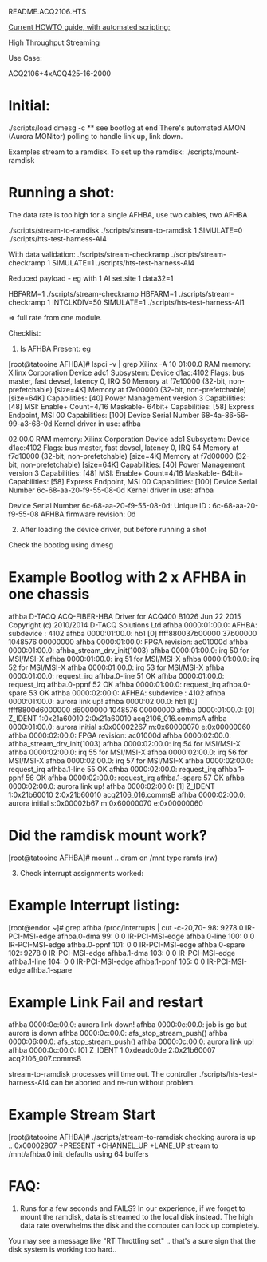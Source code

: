 README.ACQ2106.HTS

[Current HOWTO guide, with automated scripting:](https://github.com/D-TACQ/AFHBA404/releases/download/v2.7/hts_streaming_r2.pdf)

High Throughput Streaming

Use Case:

ACQ2106+4xACQ425-16-2000 

Initial:
========
./scripts/load
dmesg -c  ** see bootlog at end
There's automated AMON (Aurora MONitor) polling to handle link up, link down.

Examples stream to a ramdisk. To set up the ramdisk:
./scripts/mount-ramdisk



Running a shot:
===============

The data rate is too high for a single AFHBA, use two cables, two AFHBA

./scripts/stream-to-ramdisk
./scripts/stream-to-ramdisk 1
SIMULATE=0 ./scripts/hts-test-harness-AI4

With data validation:
./scripts/stream-checkramp
./scripts/stream-checkramp 1
SIMULATE=1 ./scripts/hts-test-harness-AI4

Reduced payload - eg with 1 AI
set.site 1 data32=1

HBFARM=1 ./scripts/stream-checkramp
HBFARM=1 ./scripts/stream-checkramp 1
INTCLKDIV=50 SIMULATE=1 ./scripts/hts-test-harness-AI1

=> full rate from one module. 

Checklist: 

1. Is AFHBA Present: eg

[root@tatooine AFHBA]# lspci -v | grep Xilinx -A 10
01:00.0 RAM memory: Xilinx Corporation Device adc1
	Subsystem: Device d1ac:4102
	Flags: bus master, fast devsel, latency 0, IRQ 50
	Memory at f7e10000 (32-bit, non-prefetchable) [size=4K]
	Memory at f7e00000 (32-bit, non-prefetchable) [size=64K]
	Capabilities: [40] Power Management version 3
	Capabilities: [48] MSI: Enable+ Count=4/16 Maskable- 64bit+
	Capabilities: [58] Express Endpoint, MSI 00
	Capabilities: [100] Device Serial Number 68-4a-86-56-99-a3-68-0d
	Kernel driver in use: afhba

02:00.0 RAM memory: Xilinx Corporation Device adc1
	Subsystem: Device d1ac:4102
	Flags: bus master, fast devsel, latency 0, IRQ 54
	Memory at f7d10000 (32-bit, non-prefetchable) [size=4K]
	Memory at f7d00000 (32-bit, non-prefetchable) [size=64K]
	Capabilities: [40] Power Management version 3
	Capabilities: [48] MSI: Enable+ Count=4/16 Maskable- 64bit+
	Capabilities: [58] Express Endpoint, MSI 00
	Capabilities: [100] Device Serial Number 6c-68-aa-20-f9-55-08-0d
	Kernel driver in use: afhba

Device Serial Number 6c-68-aa-20-f9-55-08-0d:
Unique ID : 6c-68-aa-20-f9-55-08
AFHBA firmware revision: 0d


2. After loading the device driver, but before running a shot

Check the bootlog using dmesg

Example Bootlog with 2 x AFHBA in one chassis
=============================================
afhba D-TACQ ACQ-FIBER-HBA Driver for ACQ400 B1026 Jun 22 2015
Copyright (c) 2010/2014 D-TACQ Solutions Ltd
afhba 0000:01:00.0: AFHBA: subdevice : 4102
afhba 0000:01:00.0: hb1 [0] ffff880037b00000 37b00000 1048576 00000000
afhba 0000:01:00.0: FPGA revision: ac01000d
afhba 0000:01:00.0: afhba_stream_drv_init(1003)
afhba 0000:01:00.0: irq 50 for MSI/MSI-X
afhba 0000:01:00.0: irq 51 for MSI/MSI-X
afhba 0000:01:00.0: irq 52 for MSI/MSI-X
afhba 0000:01:00.0: irq 53 for MSI/MSI-X
afhba 0000:01:00.0: request_irq afhba.0-line 51 OK
afhba 0000:01:00.0: request_irq afhba.0-ppnf 52 OK
afhba 0000:01:00.0: request_irq afhba.0-spare 53 OK
afhba 0000:02:00.0: AFHBA: subdevice : 4102
afhba 0000:01:00.0: aurora link up!
afhba 0000:02:00.0: hb1 [0] ffff8800d6000000 d6000000 1048576 00000000
afhba 0000:01:00.0: [0] Z_IDENT 1:0x21a60010 2:0x21a60010 acq2106_016.commsA
afhba 0000:01:00.0: aurora initial s:0x00002267 m:0x60000070 e:0x00000060
afhba 0000:02:00.0: FPGA revision: ac01000d
afhba 0000:02:00.0: afhba_stream_drv_init(1003)
afhba 0000:02:00.0: irq 54 for MSI/MSI-X
afhba 0000:02:00.0: irq 55 for MSI/MSI-X
afhba 0000:02:00.0: irq 56 for MSI/MSI-X
afhba 0000:02:00.0: irq 57 for MSI/MSI-X
afhba 0000:02:00.0: request_irq afhba.1-line 55 OK
afhba 0000:02:00.0: request_irq afhba.1-ppnf 56 OK
afhba 0000:02:00.0: request_irq afhba.1-spare 57 OK
afhba 0000:02:00.0: aurora link up!
afhba 0000:02:00.0: [1] Z_IDENT 1:0x21b60010 2:0x21b60010 acq2106_016.commsB
afhba 0000:02:00.0: aurora initial s:0x00002b67 m:0x60000070 e:0x00000060

Did the ramdisk mount work?
===========================
[root@tatooine AFHBA]# mount
..
dram on /mnt type ramfs (rw)



3. Check interrupt assignments worked:

Example Interrupt listing:
=========================
[root@endor ~]# grep afhba /proc/interrupts  | cut -c-20,70-
  98:       9278     0  IR-PCI-MSI-edge      afhba.0-dma
  99:          0     0  IR-PCI-MSI-edge      afhba.0-line
 100:          0     0  IR-PCI-MSI-edge      afhba.0-ppnf
 101:          0     0  IR-PCI-MSI-edge      afhba.0-spare
 102:       9278     0  IR-PCI-MSI-edge      afhba.1-dma
 103:          0     0  IR-PCI-MSI-edge      afhba.1-line
 104:          0     0  IR-PCI-MSI-edge      afhba.1-ppnf
 105:          0     0  IR-PCI-MSI-edge      afhba.1-spare


Example Link Fail and restart
=============================

afhba 0000:0c:00.0: aurora link down!
afhba 0000:0c:00.0: job is go but aurora is down
afhba 0000:0c:00.0: afs_stop_stream_push()
afhba 0000:06:00.0: afs_stop_stream_push()
afhba 0000:0c:00.0: aurora link up!
afhba 0000:0c:00.0: [0] Z_IDENT 1:0xdeadc0de 2:0x21b60007 acq2106_007.commsB

stream-to-ramdisk processes will time out. 
The controller ./scripts/hts-test-harness-AI4 can be <ctrl-C> aborted and re-run without problem.


Example Stream Start
====================

[root@tatooine AFHBA]# ./scripts/stream-to-ramdisk
checking aurora is up ..
0x00002907 +PRESENT +CHANNEL_UP +LANE_UP 
stream to /mnt/afhba.0
init_defaults using 64 buffers



FAQ:
===

1. Runs for a few seconds and FAILS?
In our experience, if we forget to mount the ramdisk, data is streamed to the local disk instead. The high data rate overwhelms the disk and the computer can lock up completely.

You may see a message like "RT Throttling set" .. that's a sure sign that the disk system is working too hard..

